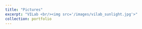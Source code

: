```yaml
---
title: "Pictures"
excerpt: "VILab <br/><img src='/images/vilab_sunlight.jpg'>"
collection: portfolio
---
```

